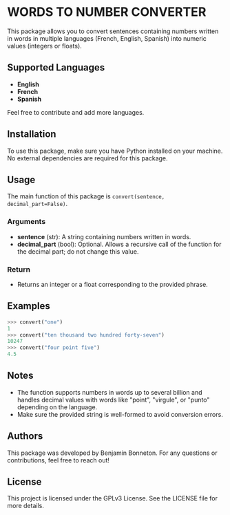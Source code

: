 # WORDS TO NUMBER CONVERTER

This package allows you to convert sentences containing numbers written in words in multiple languages (French, English, Spanish) into numeric values (integers or floats).

## Supported Languages

- **English**
- **French**
- **Spanish**

Feel free to contribute and add more languages.

## Installation

To use this package, make sure you have Python installed on your machine. No external dependencies are required for this package.

## Usage

The main function of this package is `convert(sentence, decimal_part=False)`.

### Arguments

- **sentence** (str): A string containing numbers written in words.
- **decimal_part** (bool): Optional. Allows a recursive call of the function for the decimal part; do not change this value.

### Return

- Returns an integer or a float corresponding to the provided phrase.

## Examples

```python
>>> convert("one")
1
>>> convert("ten thousand two hundred forty-seven")
10247
>>> convert("four point five")
4.5
```

## Notes

- The function supports numbers in words up to several billion and handles decimal values with words like "point", "virgule", or "punto" depending on the language.
- Make sure the provided string is well-formed to avoid conversion errors.

## Authors

This package was developed by Benjamin Bonneton. For any questions or contributions, feel free to reach out!

## License

This project is licensed under the GPLv3 License. See the LICENSE file for more details.